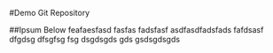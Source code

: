 #Demo Git Repository

##Ipsum Below
feafaesfasd
fasfas
fadsfasf
asdfasdfadsfads
fafdsasf
dfgdsg
dfsgfsg
fsg
dsgdsgds
gds
gsdsgdsgds